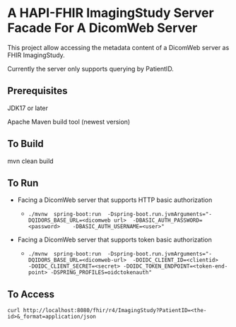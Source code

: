 # A HAPI-FHIR ImagingStudy Server Facade For A DicomWeb Server
 
 This project allow accessing the metadata content of a DicomWeb server as FHIR ImagingStudy.
 
 Currently the server only supports querying by PatientID. 
 
## Prerequisites
 JDK17 or later
 
 Apache Maven build tool (newest version)
  
## To Build
 mvn clean build
 
## To Run
 - Facing a DicomWeb server that supports HTTP basic authorization
    -  `./mvnw  spring-boot:run  -Dspring-boot.run.jvmArguments="-DQIDORS_BASE_URL=<dicomweb url>  -DBASIC_AUTH_PASSWORD=<password>    -DBASIC_AUTH_USERNAME=<user>"`
    
    
  - Facing a DicomWeb server that supports token basic authorization
    -  `./mvnw  spring-boot:run  -Dspring-boot.run.jvmArguments="-DQIDORS_BASE_URL=<dicomweb-url>  -DOIDC_CLIENT_ID=<clientid>   -DOIDC_CLIENT_SECRET=<secret> -DOIDC_TOKEN_ENDPOINT=<token-end-point> -DSPRING_PROFILES=oidctokenauth"`  
 

## To Access
`curl http://localhost:8080/fhir/r4/ImagingStudy?PatientID=<the-id>&_format=application/json`   